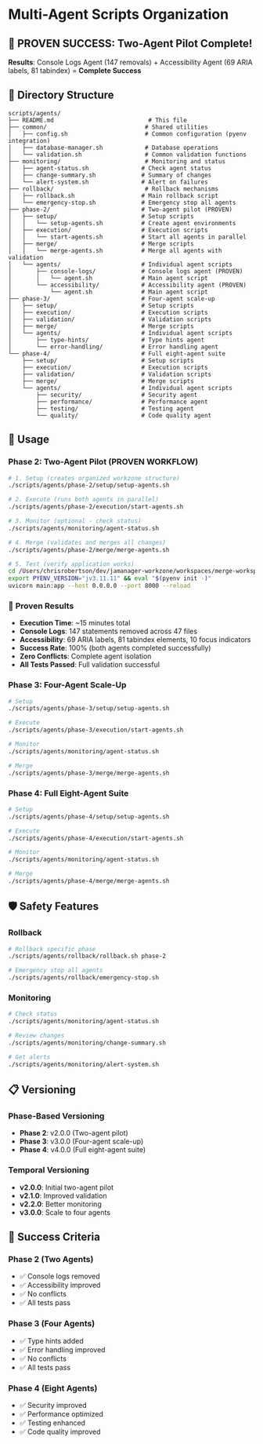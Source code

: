 # Multi-Agent Scripts Organization

## 🎉 **PROVEN SUCCESS: Two-Agent Pilot Complete!**

**Results**: Console Logs Agent (147 removals) + Accessibility Agent (69 ARIA labels, 81 tabindex) = **Complete Success**

## 📁 Directory Structure

```
scripts/agents/
├── README.md                           # This file
├── common/                            # Shared utilities
│   ├── config.sh                      # Common configuration (pyenv integration)
│   ├── database-manager.sh            # Database operations
│   └── validation.sh                  # Common validation functions
├── monitoring/                        # Monitoring and status
│   ├── agent-status.sh               # Check agent status
│   ├── change-summary.sh             # Summary of changes
│   └── alert-system.sh               # Alert on failures
├── rollback/                          # Rollback mechanisms
│   ├── rollback.sh                   # Main rollback script
│   └── emergency-stop.sh             # Emergency stop all agents
├── phase-2/                          # Two-agent pilot (PROVEN)
│   ├── setup/                        # Setup scripts
│   │   └── setup-agents.sh           # Create agent environments
│   ├── execution/                    # Execution scripts
│   │   └── start-agents.sh           # Start all agents in parallel
│   ├── merge/                        # Merge scripts
│   │   └── merge-agents.sh           # Merge all agents with validation
│   └── agents/                       # Individual agent scripts
│       ├── console-logs/             # Console logs agent (PROVEN)
│       │   └── agent.sh              # Main agent script
│       └── accessibility/            # Accessibility agent (PROVEN)
│           └── agent.sh              # Main agent script
├── phase-3/                          # Four-agent scale-up
│   ├── setup/                        # Setup scripts
│   ├── execution/                    # Execution scripts
│   ├── validation/                   # Validation scripts
│   ├── merge/                        # Merge scripts
│   └── agents/                       # Individual agent scripts
│       ├── type-hints/               # Type hints agent
│       └── error-handling/           # Error handling agent
└── phase-4/                          # Full eight-agent suite
    ├── setup/                        # Setup scripts
    ├── execution/                    # Execution scripts
    ├── validation/                   # Validation scripts
    ├── merge/                        # Merge scripts
    └── agents/                       # Individual agent scripts
        ├── security/                 # Security agent
        ├── performance/              # Performance agent
        ├── testing/                  # Testing agent
        └── quality/                  # Code quality agent
```

## 🚀 Usage

### Phase 2: Two-Agent Pilot (PROVEN WORKFLOW)
```bash
# 1. Setup (creates organized workzone structure)
./scripts/agents/phase-2/setup/setup-agents.sh

# 2. Execute (runs both agents in parallel)
./scripts/agents/phase-2/execution/start-agents.sh

# 3. Monitor (optional - check status)
./scripts/agents/monitoring/agent-status.sh

# 4. Merge (validates and merges all changes)
./scripts/agents/phase-2/merge/merge-agents.sh

# 5. Test (verify application works)
cd /Users/chrisrobertson/dev/jamanager-workzone/workspaces/merge-workspace
export PYENV_VERSION="jv3.11.11" && eval "$(pyenv init -)"
uvicorn main:app --host 0.0.0.0 --port 8000 --reload
```

### 🎯 **Proven Results**
- **Execution Time**: ~15 minutes total
- **Console Logs**: 147 statements removed across 47 files
- **Accessibility**: 69 ARIA labels, 81 tabindex elements, 10 focus indicators
- **Success Rate**: 100% (both agents completed successfully)
- **Zero Conflicts**: Complete agent isolation
- **All Tests Passed**: Full validation successful

### Phase 3: Four-Agent Scale-Up
```bash
# Setup
./scripts/agents/phase-3/setup/setup-agents.sh

# Execute
./scripts/agents/phase-3/execution/start-agents.sh

# Monitor
./scripts/agents/monitoring/agent-status.sh

# Merge
./scripts/agents/phase-3/merge/merge-agents.sh
```

### Phase 4: Full Eight-Agent Suite
```bash
# Setup
./scripts/agents/phase-4/setup/setup-agents.sh

# Execute
./scripts/agents/phase-4/execution/start-agents.sh

# Monitor
./scripts/agents/monitoring/agent-status.sh

# Merge
./scripts/agents/phase-4/merge/merge-agents.sh
```

## 🛡️ Safety Features

### Rollback
```bash
# Rollback specific phase
./scripts/agents/rollback/rollback.sh phase-2

# Emergency stop all agents
./scripts/agents/rollback/emergency-stop.sh
```

### Monitoring
```bash
# Check status
./scripts/agents/monitoring/agent-status.sh

# Review changes
./scripts/agents/monitoring/change-summary.sh

# Get alerts
./scripts/agents/monitoring/alert-system.sh
```

## 📋 Versioning

### Phase-Based Versioning
- **Phase 2**: v2.0.0 (Two-agent pilot)
- **Phase 3**: v3.0.0 (Four-agent scale-up)
- **Phase 4**: v4.0.0 (Full eight-agent suite)

### Temporal Versioning
- **v2.0.0**: Initial two-agent pilot
- **v2.1.0**: Improved validation
- **v2.2.0**: Better monitoring
- **v3.0.0**: Scale to four agents

## 🎯 Success Criteria

### Phase 2 (Two Agents)
- ✅ Console logs removed
- ✅ Accessibility improved
- ✅ No conflicts
- ✅ All tests pass

### Phase 3 (Four Agents)
- ✅ Type hints added
- ✅ Error handling improved
- ✅ No conflicts
- ✅ All tests pass

### Phase 4 (Eight Agents)
- ✅ Security improved
- ✅ Performance optimized
- ✅ Testing enhanced
- ✅ Code quality improved
